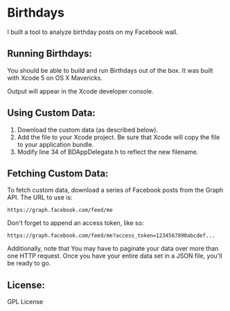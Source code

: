 Birthdays
=========

I built a tool to analyze birthday posts on my Facebook wall.

Running Birthdays:
---
You should be able to build and run Birthdays out of the box. It was built with Xcode 5 on OS X Mavericks.

Output will appear in the Xcode developer console.

Using Custom Data:
---

1. Download the custom data (as described below).
2. Add the file to your Xcode project. Be sure that Xcode will copy the file to your application bundle.
3. Modify line 34 of BDAppDelegate.h to reflect the new filename.

Fetching Custom Data:
---

To fetch custom data, download a series of Facebook posts from the Graph API. The URL to use is:

    https://graph.facebook.com/feed/me

Don't forget to append an access token, like so:

    https://graph.facebook.com/feed/me?access_token=1234567890abcdef...

Additionally, note that You may have to paginate your data over more than one HTTP request. Once you have your entire data set in a JSON file, you'll be ready to go. 

License:
---
GPL License
